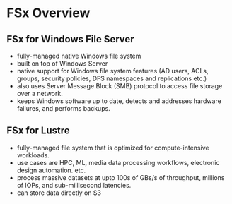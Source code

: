 # FSx Overview

## FSx for Windows File Server

- fully-managed native Windows file system
- built on top of Windows Server
- native support for Windows file system features (AD users, ACLs, groups, security policies, DFS namespaces and replications etc.)
- also uses Server Message Block (SMB) protocol to access file storage over a network.
- keeps Windows software up to date, detects and addresses hardware failures, and performs backups.

## FSx for Lustre

- fully-managed file system that is optimized for compute-intensive workloads.
- use cases are HPC, ML, media data processing workflows, electronic design automation. etc.
- process massive datasets at upto 100s of GBs/s of throughput, millions of IOPs, and sub-millisecond latencies.
- can store data directly on S3